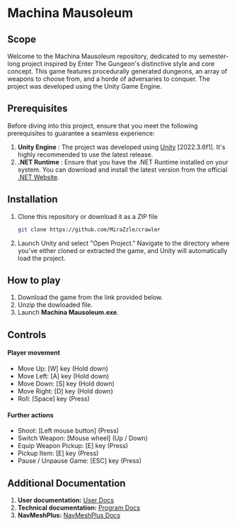 # Machina Mausoleum

## Scope
Welcome to the Machina Mausoleum repository, dedicated to my semester-long project inspired by Enter The Gungeon's distinctive style and core concept. This game features procedurally generated dungeons, an array of weapons to choose from, and a horde of adversaries to conquer. The project was developed using the Unity Game Engine.

## Prerequisites
Before diving into this project, ensure that you meet the following prerequisites to guarantee a seamless experience:

1. **Unity Engine** : The project was developed using [Unity](https://unity.com/) [2022.3.6f1]. It's highly recommended to use the latest release.
2. **.NET Runtime** : Ensure that you have the .NET Runtime installed on your system. You can download and install the latest version from the official [.NET Website](https://dotnet.microsoft.com/en-us/).


## Installation
1. Clone this repository or download it as a ZIP file
      ```bash
   git clone https://github.com/MiraZzle/crawler
   ```
2. Launch Unity and select "Open Project." Navigate to the directory where you've either cloned or extracted the game, and Unity will automatically load the project.

## How to play
1. Download the game from the link provided below.
2. Unzip the dowloaded file.
3. Launch **Machina Mausoleum.exe**.

## Controls
#### Player movement
- Move Up: [W] key (Hold down)
- Move Left: [A] key (Hold down)
- Move Down: [S] key (Hold down)
- Move Right: [D] key (Hold down)
- Roll: [Space] key (Press)

#### Further actions
- Shoot: [Left mouse button] (Press)
- Switch Weapon: [Mouse wheel] (Up / Down)
- Equip Weapon Pickup: [E] key (Press)
- Pickup Item: [E] key (Press)
- Pause / Unpause Game: [ESC] key (Press)

## Additional Documentation
1. **User documentation:** [User Docs](./Documentation/UserDocumentation.md)
2. **Technical documentation:** [Program Docs](./Documentation/TechnicalDocumentation.md)
3.  **NavMeshPlus:** [NavMeshPlus Docs](https://github.com/h8man/NavMeshPlus)



